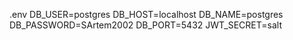 .env 
DB_USER=postgres
DB_HOST=localhost
DB_NAME=postgres
DB_PASSWORD=SArtem2002
DB_PORT=5432
JWT_SECRET=salt
